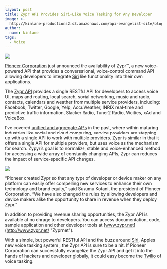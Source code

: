 ```yaml
---
layout: post
title: Zypr API Provides Siri-Like Voice Tasking for Any Developer
image: >-
  http://kinlane-productions2.s3.amazonaws.com/api-evangelist-site/blog/Zypr-Logo.png
author:
  name: kinlane
tags:
  - Voice
---
```

[![](http://kinlane-productions2.s3.amazonaws.com/api-evangelist/Zypr/Zypr-Logo.png)](http://www.zypr.net/ "Zypr API")

[Pioneer Corporation](http://pioneer.jp/ "Pioneer Corporation") just announced the availability of Zypr™, a new voice-powered API that provides a conversational, voice-control command API allowing developers to integrate [Siri](http://www.apple.com/iphone/features/siri.html "Siri") like functionality into their own applications.

The [Zypr API](http://www.zypr.net/ "Zypr API") provides a single RESTful API for developers to access voice UI, maps and routing, local search, social networking, music and radio, contacts, calendars and weather from multiple service providers, including: Facebook, Twitter, Google, Yelp, AccuWeather, INRIX real-time and predictive traffic information, Slacker Radio, Tuner2 Radio, Wcities, xAd and VoiceBox.

I’ve covered [unified and aggregate APIs](http://www.apievangelist.com/2011/09/13/unified-data-apis-for-geo,-weather-and-beyond/ "unified and aggregate APIs") in the past, where within maturing industries like social and cloud computing, service providers are stepping up with a single API to work with multiple providers. Zypr is similar in that it offers a single API for multiple providers, but uses voice as the mechanism for search. Zypyr’s goal is to normalize, stable and voice-enhanced method for accessing a wide array of constantly changing APIs, Zypr can reduces the impact of service-specific API changes.

[![](http://kinlane-productions2.s3.amazonaws.com/api-evangelist/Zypr/Zypr-Server-Architecture.jpg)](http://www.zypr.net/ "Zypr API")

“Pioneer created Zypr so that any type of developer or device maker on any platform can easily offer compelling new services to enhance their own technology and brand equity,” said Susumu Kotani, the president of Pioneer Corporation. “We have also changed the rules by allowing developers and device makers alike the opportunity to share in revenue when they deploy Zypr.”

In addition to providing revenue sharing opportunities, the Zypr API is available at no chrage to developers. You can access documentation, code, sample application and other developer tools at [www.zypr.net](http://www.zypr.net/ "Zyprnet").

With a simple, but powerful RESTful API and the buzz around [Siri](http://www.apple.com/iphone/features/siri.html "Siri"), Apples new voice tasking system , the Zypr API is sure to be a hit. If Pioneer Corporation can successfully evangelize the Zypr API and get it into the hands of hackers and developer globally, it could easy become the [Twilio](http://www.apievangelist.com/apis/twilio.php "Twilio") of voice tasking.